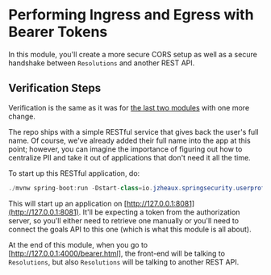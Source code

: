 # Performing Ingress and Egress with Bearer Tokens

In this module, you'll create a more secure CORS setup as well as a secure handshake between `Resolutions` and another REST API.

## Verification Steps

Verification is the same as it was for [the last two modules](module_005.md) with one more change.

The repo ships with a simple RESTful service that gives back the user's full name. Of course, we've already added their full name into the app at this point; however, you can imagine the importance of figuring out how to centralize PII and take it out of applications that don't need it all the time.

To start up this RESTful application, do:

```java
./mvnw spring-boot:run -Dstart-class=io.jzheaux.springsecurity.userprofiles.UserProfilesApplication
```

This will start up an application on [http://127.0.0.1:8081](http://127.0.0.1:8081). It'll be expecting a token from the authorization server, so you'll either need to retrieve one manually or you'll need to connect the goals API to this one (which is what this module is all about).

At the end of this module, when you go to [http://127.0.0.1:4000/bearer.html], the front-end will be talking to `Resolutions`, but also `Resolutions` will be talking to another REST API.